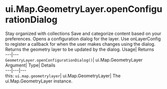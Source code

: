  
#  ui.Map.GeometryLayer.openConfigurationDialog
Stay organized with collections  Save and categorize content based on your preferences. 
Opens a configuration dialog for the layer. Use onLayerConfig to register a callback for when the user makes changes using the dialog. 
Returns the geometry layer to be updated by the dialog.
Usage| Returns  
---|---  
`GeometryLayer.openConfigurationDialog()`| ui.Map.GeometryLayer  
Argument| Type| Details  
---|---|---  
this: `ui.map.geometrylayer`| ui.Map.GeometryLayer| The ui.Map.GeometryLayer instance.  
